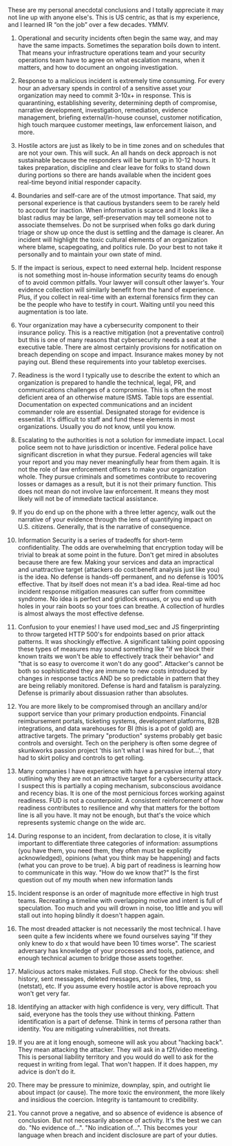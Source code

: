 These are my personal anecdotal conclusions and I totally appreciate it may not line up with anyone else's. This is US centric, as that is my experience, and I learned IR “on the job” over a few decades.  YMMV.

1. Operational and security incidents often begin the same way, and may have the same impacts. Sometimes the separation boils down to intent.  That means your infrastructure operations team and your security operations team have to agree on what escalation means, when it matters, and how to document an ongoing investigation. 

2. Response to a malicious incident is extremely time consuming. For every hour an adversary spends in control of a sensitive asset your organization may need to commit 3-10x+ in response. This is quarantining, establishing severity, determining depth of compromise, narrative development, investigation, remediation, evidence management, briefing external/in-house counsel, customer notification, high touch marquee customer meetings, law enforcement liaison, and more.

3. Hostile actors are just as likely to be in time zones and on schedules that are not your own.  This will suck. An all hands on deck approach is not sustainable because the responders will be burnt up in 10-12 hours. It takes preparation, discipline and clear leave for folks to stand down during portions so there are hands available when the incident goes real-time beyond initial responder capacity.

4. Boundaries and self-care are of the utmost importance. That said, my personal experience is that cautious bystanders seem to be rarely held to account for inaction. When information is scarce and it looks like a blast radius may be large, self-preservation may tell someone not to associate themselves.  Do not be surprised when folks go dark during triage or show up once the dust is settling and the damage is clearer. An incident will highlight the toxic cultural elements of an organization where blame, scapegoating, and politics rule. Do your best to not take it personally and to maintain your own state of mind.

5. If the impact is serious, expect to need external help. Incident response is not something most in-house information security teams do enough of to avoid common pitfalls. Your lawyer will consult other lawyer's. Your evidence collection will similarly benefit from the hand of experience. Plus, if you collect in real-time with an external forensics firm they can be the people who have to testify in court.  Waiting until you need this augmentation is too late. 

6. Your organization may have a cybersecurity component to their insurance policy.  This is a reactive mitigation (not a preventative control) but this is one of many reasons that cybersecurity needs a seat at the executive table.  There are almost certainly provisions for notification on breach depending on scope and impact.  Insurance makes money by not paying out.  Blend these requirements into your tabletop exercises.

7. Readiness is the word I typically use to describe the extent to which an organization is prepared to handle the technical, legal, PR, and communications challenges of a compromise. This is often the most deficient area of an otherwise mature ISMS. Table tops are essential. Documentation on expected communications and an incident commander role are essential. Designated storage for evidence is essential. It's difficult to staff and fund these elements in most organizations. Usually you do not know, until you know.

8. Escalating to the authorities is not a solution for immediate impact. Local police seem not to have jurisdiction or incentive. Federal police have significant discretion in what they pursue. Federal agencies will take your report and you may never meaningfully hear from them again. It is not the role of law enforcement officers to make your organization whole. They pursue criminals and sometimes contribute to recovering losses or damages as a result, but it is not their primary function. This does not mean do not involve law enforcement. It means they most likely will not be of immediate tactical assistance.

9. If you do end up on the phone with a three letter agency, walk out the narrative of your evidence through the lens of quantifying impact on U.S. citizens. Generally, that is the narrative of consequence.

10. Information Security is a series of tradeoffs for short-term confidentiality. The odds are overwhelming that encryption today will be trivial to break at some point in the future. Don't get mired in absolutes because there are few. Making your services and data an impractical and unattractive target (attackers do cost:benefit analysis just like you) is the idea. No defense is hands-off permanent, and no defense is 100% effective. That by itself does not mean it's a bad idea. Real-time ad hoc incident response mitigation measures can suffer from committee syndrome. No idea is perfect and gridlock ensues, or you end up with holes in your rain boots so your toes can breathe. A collection of hurdles is almost always the most effective defense.

11. Confusion to your enemies! I have used mod_sec and JS fingerprinting to throw targeted HTTP 500's for endpoints based on prior attack patterns. It was shockingly effective.  A significant talking point opposing these types of measures may sound something like "if we block their known traits we won't be able to effectively track their behavior" and "that is so easy to overcome it won't do any good". Attacker's cannot be both so sophisticated they are immune to new costs introduced by changes in response tactics AND be so predictable in pattern that they are being reliably monitored. Defense is hard and fatalism is paralyzing. Defense is primarily about dissuasion rather than absolutes.

12. You are more likely to be compromised through an ancillary and/or support service than your primary production endpoints. Financial reimbursement portals, ticketing systems, development platforms, B2B integrations, and data warehouses for BI (this is a pot of gold) are attractive targets. The primary "production" systems probably get basic controls and oversight. Tech on the periphery is often some degree of skunkworks passion project 'this isn't what I was hired for but...', that had to skirt policy and controls to get rolling.

13. Many companies I have experience with have a pervasive internal story outlining why they are not an attractive target for a cybersecurity attack. I suspect this is partially a coping mechanism, subconscious avoidance and recency bias. It is one of the most pernicious forces working against readiness. FUD is not a counterpoint. A consistent reinforcement of how readiness contributes to resilience and why that matters for the bottom line is all you have. It may not be enough, but that's the voice which represents systemic change on the wide arc.

14. During response to an incident, from declaration to close, it is vitally important to differentiate three categories of information: assumptions (you have them, you need them, they often must be explicitly acknowledged), opinions (what you think may be happening) and facts (what you can prove to be true). A big part of readiness is learning how to communicate in this way. "How do we know that?" Is the first question out of my mouth when new information lands

15. Incident response is an order of magnitude more effective in high trust teams. Recreating a timeline with overlapping motive and intent is full of speculation. Too much and you will drown in noise, too little and you will stall out into hoping blindly it doesn't happen again.

16. The most dreaded attacker is not necessarily the most technical. I have seen quite a few incidents where we found ourselves saying "If they only knew to do x that would have been 10 times worse". The scariest adversary has knowledge of your processes and tools, patience, and enough technical acumen to bridge those assets together.

17. Malicious actors make mistakes. Full stop. Check for the obvious: shell history, sent messages, deleted messages, archive files, tmp, ss (netstat), etc. If you assume every hostile actor is above reproach you won't get very far.

18. Identifying an attacker with high confidence is very, very difficult. That said, everyone has the tools they use without thinking. Pattern identification is a part of defense. Think in terms of persona rather than identity.  You are mitigating vulnerabilities, not threats.

19. If you are at it long enough, someone will ask you about "hacking back". They mean attacking the attacker. They will ask in a f2f/video meeting. This is personal liability territory and you would do well to ask for the request in writing from legal. That won't happen. If it does happen, my advice is don't do it. 

20. There may be pressure to minimize, downplay, spin, and outright lie about impact (or cause). The more toxic the environment, the more likely and insidious the coercion. Integrity is tantamount to credibility.

21. You cannot prove a negative, and so absence of evidence is absence of conclusion. But not necessarily absence of activity. It's the best we can do. "No evidence of...". "No indication of...". This becomes your language when breach and incident disclosure are part of your duties.
